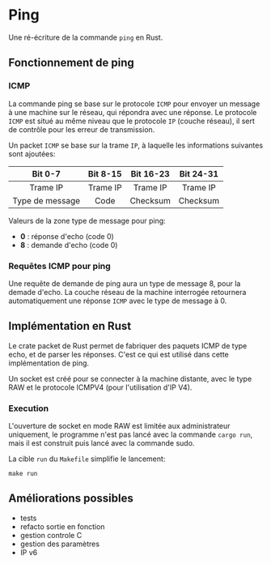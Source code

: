 # Ping

Une ré-écriture de la commande `ping` en Rust.

## Fonctionnement de ping

### ICMP

La commande ping se base sur le protocole `ICMP` pour envoyer un message à une machine sur le réseau, 
qui répondra avec une réponse. Le protocole `ICMP` est situé au même niveau que le protocole `IP` (couche réseau), 
il sert de contrôle pour les erreur de transmission.

Un packet `ICMP` se base sur la trame `IP`, à laquelle les informations suivantes sont ajoutées:

|      Bit 0-7     |      Bit 8-15    |     Bit 16-23    |     Bit 24-31    |
|:----------------:|:----------------:|:----------------:|:----------------:|
|     Trame IP     |     Trame IP     |     Trame IP     |     Trame IP     |
| Type de message  |        Code      |     Checksum     |     Checksum     |

Valeurs de la zone type de message pour ping:

 - **0** : réponse d'echo (code 0)
 - **8** : demande d'echo (code 0)

### Requêtes ICMP pour ping

Une requête de demande de ping aura un type de message 8, pour la demade d'echo. La couche réseau de la machine 
interrogée retournera automatiquement une réponse `ICMP` avec le type de message à 0.

## Implémentation en Rust

Le crate packet de Rust permet de fabriquer des paquets ICMP de type echo, et de parser les réponses.
C'est ce qui est utilisé dans cette implémentation de ping.

Un socket est créé pour se connecter à la machine distante, avec le type RAW et le protocole ICMPV4 (pour l'utilisation d'IP V4).

### Execution

L'ouverture de socket en mode RAW est limitée aux administrateur uniquement, le programme n'est pas lancé avec la commande `cargo run`, 
mais il est construit puis lancé avec la commande sudo.

La cible `run` du `Makefile` simplifie le lancement:

```
make run
```

## Améliorations possibles

 - tests
 - refacto sortie en fonction
 - gestion controle C
 - gestion des paramètres
 - IP v6